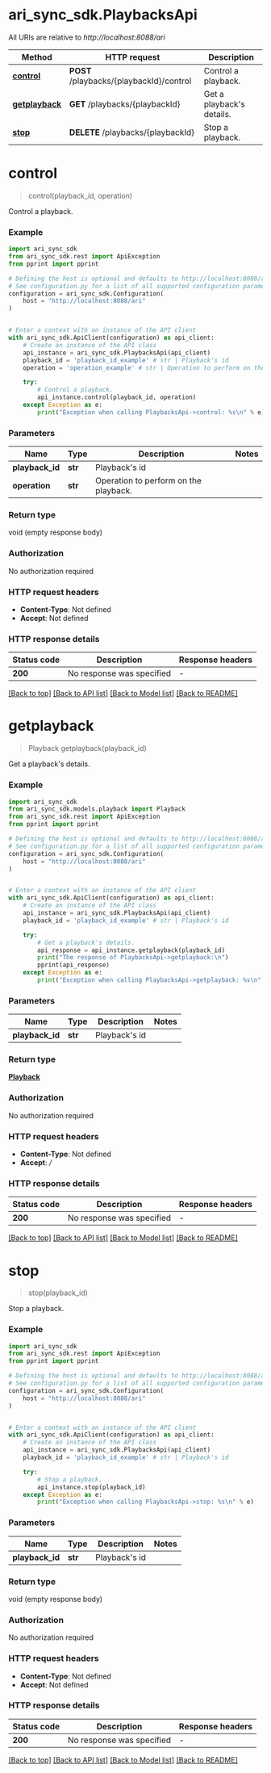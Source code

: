 # ari_sync_sdk.PlaybacksApi

All URIs are relative to *http://localhost:8088/ari*

Method | HTTP request | Description
------------- | ------------- | -------------
[**control**](PlaybacksApi.md#control) | **POST** /playbacks/{playbackId}/control | Control a playback.
[**getplayback**](PlaybacksApi.md#getplayback) | **GET** /playbacks/{playbackId} | Get a playback&#39;s details.
[**stop**](PlaybacksApi.md#stop) | **DELETE** /playbacks/{playbackId} | Stop a playback.


# **control**
> control(playback_id, operation)

Control a playback.

### Example


```python
import ari_sync_sdk
from ari_sync_sdk.rest import ApiException
from pprint import pprint

# Defining the host is optional and defaults to http://localhost:8088/ari
# See configuration.py for a list of all supported configuration parameters.
configuration = ari_sync_sdk.Configuration(
    host = "http://localhost:8088/ari"
)


# Enter a context with an instance of the API client
with ari_sync_sdk.ApiClient(configuration) as api_client:
    # Create an instance of the API class
    api_instance = ari_sync_sdk.PlaybacksApi(api_client)
    playback_id = 'playback_id_example' # str | Playback's id
    operation = 'operation_example' # str | Operation to perform on the playback.

    try:
        # Control a playback.
        api_instance.control(playback_id, operation)
    except Exception as e:
        print("Exception when calling PlaybacksApi->control: %s\n" % e)
```



### Parameters


Name | Type | Description  | Notes
------------- | ------------- | ------------- | -------------
 **playback_id** | **str**| Playback&#39;s id | 
 **operation** | **str**| Operation to perform on the playback. | 

### Return type

void (empty response body)

### Authorization

No authorization required

### HTTP request headers

 - **Content-Type**: Not defined
 - **Accept**: Not defined

### HTTP response details

| Status code | Description | Response headers |
|-------------|-------------|------------------|
**200** | No response was specified |  -  |

[[Back to top]](#) [[Back to API list]](../README.md#documentation-for-api-endpoints) [[Back to Model list]](../README.md#documentation-for-models) [[Back to README]](../README.md)

# **getplayback**
> Playback getplayback(playback_id)

Get a playback's details.

### Example


```python
import ari_sync_sdk
from ari_sync_sdk.models.playback import Playback
from ari_sync_sdk.rest import ApiException
from pprint import pprint

# Defining the host is optional and defaults to http://localhost:8088/ari
# See configuration.py for a list of all supported configuration parameters.
configuration = ari_sync_sdk.Configuration(
    host = "http://localhost:8088/ari"
)


# Enter a context with an instance of the API client
with ari_sync_sdk.ApiClient(configuration) as api_client:
    # Create an instance of the API class
    api_instance = ari_sync_sdk.PlaybacksApi(api_client)
    playback_id = 'playback_id_example' # str | Playback's id

    try:
        # Get a playback's details.
        api_response = api_instance.getplayback(playback_id)
        print("The response of PlaybacksApi->getplayback:\n")
        pprint(api_response)
    except Exception as e:
        print("Exception when calling PlaybacksApi->getplayback: %s\n" % e)
```



### Parameters


Name | Type | Description  | Notes
------------- | ------------- | ------------- | -------------
 **playback_id** | **str**| Playback&#39;s id | 

### Return type

[**Playback**](Playback.md)

### Authorization

No authorization required

### HTTP request headers

 - **Content-Type**: Not defined
 - **Accept**: */*

### HTTP response details

| Status code | Description | Response headers |
|-------------|-------------|------------------|
**200** | No response was specified |  -  |

[[Back to top]](#) [[Back to API list]](../README.md#documentation-for-api-endpoints) [[Back to Model list]](../README.md#documentation-for-models) [[Back to README]](../README.md)

# **stop**
> stop(playback_id)

Stop a playback.

### Example


```python
import ari_sync_sdk
from ari_sync_sdk.rest import ApiException
from pprint import pprint

# Defining the host is optional and defaults to http://localhost:8088/ari
# See configuration.py for a list of all supported configuration parameters.
configuration = ari_sync_sdk.Configuration(
    host = "http://localhost:8088/ari"
)


# Enter a context with an instance of the API client
with ari_sync_sdk.ApiClient(configuration) as api_client:
    # Create an instance of the API class
    api_instance = ari_sync_sdk.PlaybacksApi(api_client)
    playback_id = 'playback_id_example' # str | Playback's id

    try:
        # Stop a playback.
        api_instance.stop(playback_id)
    except Exception as e:
        print("Exception when calling PlaybacksApi->stop: %s\n" % e)
```



### Parameters


Name | Type | Description  | Notes
------------- | ------------- | ------------- | -------------
 **playback_id** | **str**| Playback&#39;s id | 

### Return type

void (empty response body)

### Authorization

No authorization required

### HTTP request headers

 - **Content-Type**: Not defined
 - **Accept**: Not defined

### HTTP response details

| Status code | Description | Response headers |
|-------------|-------------|------------------|
**200** | No response was specified |  -  |

[[Back to top]](#) [[Back to API list]](../README.md#documentation-for-api-endpoints) [[Back to Model list]](../README.md#documentation-for-models) [[Back to README]](../README.md)

